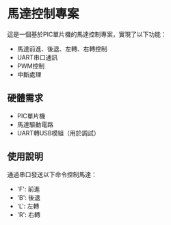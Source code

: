 # 馬達控制專案

這是一個基於PIC單片機的馬達控制專案，實現了以下功能：

- 馬達前進、後退、左轉、右轉控制
- UART串口通訊
- PWM控制
- 中斷處理

## 硬體需求

- PIC單片機
- 馬達驅動電路
- UART轉USB模組（用於調試）

## 使用說明

通過串口發送以下命令控制馬達：
- 'F': 前進
- 'B': 後退
- 'L': 左轉
- 'R': 右轉 